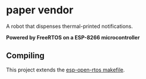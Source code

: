 # paper vendor

A robot that dispenses thermal-printed notifications.

__Powered by FreeRTOS on a ESP-8266 microcontroller__

## Compiling

This project extends the [esp-open-rtos makefile](https://github.com/SuperHouse/esp-open-rtos/blob/master/common.mk).
